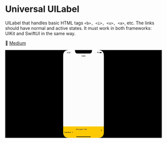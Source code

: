 # Universal UILabel

UILabel that handles basic HTML tags `<b>, <i>, <u>, <a>`, etc. The links should have normal and active states. It must work in both frameworks: UIKit and SwiftUI in the same way.

📖 [Medium](https://medium.com/p/c00f9c1394c1)

![Universal UILabel](universal-uilabel.gif)
